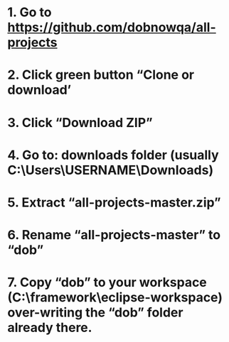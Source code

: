 # 1. Go to https://github.com/dobnowqa/all-projects
# 2. Click green button “Clone or download’
# 3. Click “Download ZIP”
# 4. Go to: downloads folder (usually C:\Users\USERNAME\Downloads)
# 5. Extract “all-projects-master.zip”
# 6. Rename “all-projects-master” to “dob”
# 7. Copy “dob” to your workspace (C:\framework\eclipse-workspace) over-writing the “dob” folder already there.
